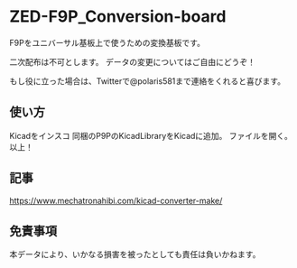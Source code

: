 # ZED-F9P_Conversion-board
F9Pをユニバーサル基板上で使うための変換基板です。

二次配布は不可とします。
データの変更についてはご自由にどうぞ！

もし役に立った場合は、Twitterで@polaris581まで連絡をくれると喜びます。

## 使い方
Kicadをインスコ
同梱のP9PのKicadLibraryをKicadに追加。
ファイルを開く。
以上！

## 記事
https://www.mechatronahibi.com/kicad-converter-make/

## 免責事項
本データにより、いかなる損害を被ったとしても責任は負いかねます。
